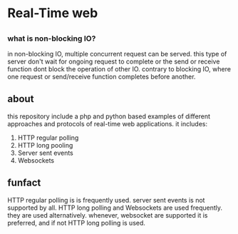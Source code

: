 # Real-Time web

##

### what is non-blocking IO?

in non-blocking IO, multiple concurrent request can be served. this type of server don't wait for ongoing request to complete or the send or receive function dont block the operation of other IO.
contrary to blocking IO, where one request or send/receive function completes before another.

## about

this repository include a php and python based examples of different approaches and protocols of real-time web applications.
it includes:

1. HTTP regular polling
2. HTTP long pooling
3. Server sent events
4. Websockets

## funfact

HTTP regular polling is is frequently used. server sent events is not supported by all. HTTP long polling and Websockets are used frequently. they are used alternatively. whenever, websocket are supported it is preferred, and if not HTTP long polling is used.
